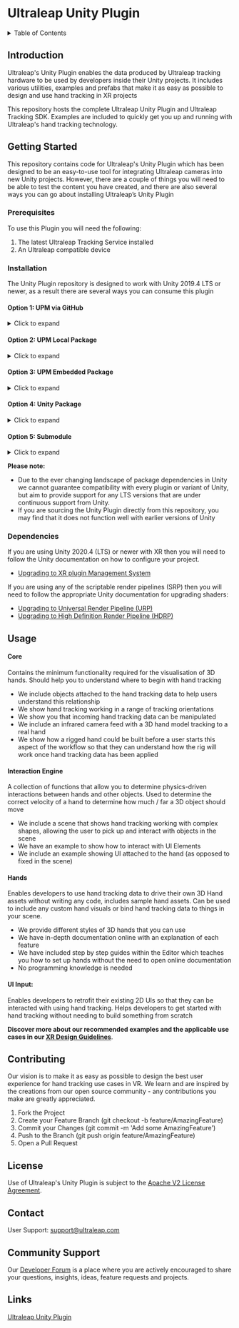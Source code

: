 <!--links-->
[upgrade-urp]: https://docs.unity3d.com/Packages/com.unity.render-pipelines.universal@7.1/manual/upgrading-your-shaders.html "Unity URP Upgrade Documentation"
[upgrade-hdrp]: https://docs.unity3d.com/Packages/com.unity.render-pipelines.high-definition@7.1/manual/Upgrading-To-HDRP.html "Unity HDRP Upgrade Documentation"
[upgrade-xr]: https://docs.unity3d.com/Manual/configuring-project-for-xr.html "Unity XR Upgrade Documentation"
[package-manager]: https://docs.unity3d.com/Manual/Packages.html "Unity Package Manager Documentation"
[apache]: http://www.apache.org/licenses/LICENSE-2.0 "Apache V2 License"

[documentation]: https://docs.ultraleap.com/ "Ultraleap UnityPlugin Documentation"
[api-reference]: https://docs.ultraleap.com/ "Ultraleap UnityPlugin API Reference"
[developer-site]: https://developer.leapmotion.com/ "Ultraleap Developer Site"
[developer-site-unity]: https://developer.leapmotion.com/unity/ "Ultraleap Developer site - Unity"
[releases]: https://github.com/ultraleap/UnityPlugin/releases "UnityPlugin releases"
[developer-forum]: https://forums.leapmotion.com/ "Developer Forum"
[repository-clone-url]: https://github.com/ultraleap/UnityPlugin.git "Clone with HTTPS"
[xr-guidelines]: https://docs.ultraleap.com/xr-guidelines/ "XR Guidelines"



<!--content-->
# Ultraleap Unity Plugin

<details><summary> Table of Contents </summary>

1. Introduction
2. Getting Started
      - Prerequisites
      - Installation
      - Dependencies
3. Usage
4. Contributing
5. License
7. Community Support
8. Links
   
</details>

## Introduction

Ultraleap's Unity Plugin enables the data produced by Ultraleap tracking hardware to be used by developers inside their Unity projects. It includes various utilities, examples and prefabs that make it as easy as possible to design and use hand tracking in XR projects

This repository hosts the complete Ultraleap Unity Plugin and Ultraleap Tracking SDK. Examples are included to quickly get you up and running with Ultraleap's hand tracking technology.

## Getting Started

This repository contains code for Ultraleap's Unity Plugin which has been designed to be an easy-to-use tool for integrating Ultraleap cameras into new Unity projects. However, there are a couple of things you will need to be able to test the content you have created, and there are also several ways you can go about installing Ultraleap’s Unity Plugin 

### Prerequisites

To use this Plugin you will need the following:

1. The latest Ultraleap Tracking Service installed
2. An Ultraleap compatible device 

### Installation

The Unity Plugin repository is designed to work with Unity 2019.4 LTS or newer, as a result there are several ways you can consume this plugin 


#### Option 1: UPM via GitHub
<details><summary>Click to expand</summary>

  - To add a (read-only) UPM package remotely via a GitHub URL select the option "Add package from git URL…" in the Unity package manager. 
  - Paste the link to [clone the repository][repository-clone-url] into the input field that appears and press enter. 
  - The package will then be added to your project and you should be good to go!  
  - *Requires Unity 2019.4 (LTS) or newer.*

</details>

#### Option 2: UPM Local Package
<details><summary>Click to expand</summary>

  - To add a (read-only) UPM package locally from a cloned repository select the option "Add package from disk…" and point it at the root folder of the cloned repository on your file system.  
  - *By default this will use an absolute file path from your machine, so will not be a sharable solution without some modification.*

</details> 

#### Option 3: UPM Embedded Package
<details><summary>Click to expand</summary>

  -  To add a (editable) UPM package locally from a cloned repository place it within the Packages folder of your Unity project.  
  - *This is perhaps the easiest way to work if you want o submit a pull request against the Ultraleap Unity Plugin.*

</details>
  
#### Option 4: Unity Package
<details><summary>Click to expand</summary>

  - Import the package (e.g. Assets -> Import Package -> Custom Package...) which can be downloaded from [our Unity developer site][developer-site-unity] or the [releases section][releases] of this repository.     
  - *\*.unitypackage(s) are a deprecated solution in Unity. Do not move the location of the installed plugin as this may break certain features.*

</details>
  
#### Option 5: Submodule
<details><summary>Click to expand</summary>

  - You can also add this plugin as a submodule in your assets folder. 
  - *Use this method with caution as submodules can introduce their own complexities to a project*

</details>

**Please note:**  
- Due to the ever changing landscape of package dependencies in Unity we cannot guarantee compatibility with every plugin or variant of Unity, but aim to provide support for any LTS versions that are under continuous support from Unity. 
- If you are sourcing the Unity Plugin directly from this repository, you may find that it does not function well with earlier versions of Unity

### Dependencies

If you are using Unity 2020.4 (LTS) or newer with XR then you will need to follow the Unity documentation on how to configure your project.
  - [Upgrading to XR plugin Management System][upgrade-xr]
  
If you are using any of the scriptable render pipelines (SRP) then you will need to follow the appropriate Unity documentation for upgrading shaders:
- [Upgrading to Universal Render Pipeline (URP)][upgrade-urp] 
- [Upgrading to High Definition Render Pipeline (HDRP)][upgrade-hdrp]

## Usage

#### Core 

  Contains the minimum functionality required for the visualisation of 3D hands. Should help you to understand where to begin with hand tracking

  - We include objects attached to the hand tracking data to help users understand this relationship
  - We show hand tracking working in a range of tracking orientations
  - We show you that incoming hand tracking data can be manipulated
  - We include an infrared camera feed with a 3D hand model tracking to a real hand
  - We show how a rigged hand could be built before a user starts this aspect of the workflow so that they can understand how the rig will work once hand tracking data has been applied

 
#### Interaction Engine 

  A collection of functions that allow you to determine physics-driven interactions between hands and other objects. Used to determine the correct velocity of a hand to determine how much / far a 3D object should move

  - We include a scene that shows hand tracking working with complex shapes, allowing the user to pick up and interact with objects in the scene
  - We have an example to show how to interact with UI Elements
  - We include an example showing UI attached to the hand (as opposed to fixed in the scene)

#### Hands 

  Enables developers to use hand tracking data to drive their own 3D Hand assets without writing any code, includes sample hand assets. Can be used to include any custom hand visuals or bind hand tracking data to things in your scene.

  - We provide different styles of 3D hands that you can use
  - We have in-depth documentation online with an explanation of each feature
  - We have included step by step guides within the Editor which teaches you how to set up hands without the need to open online documentation
  - No programming knowledge is needed  

#### UI Input: 

Enables developers to retrofit their existing 2D UIs so that they can be interacted with using hand tracking. Helps developers to get started with hand tracking without needing to build something from scratch

****Discover more about our recommended examples and the applicable use cases in our [XR Design Guidelines][xr-guidelines]****.

## Contributing

Our vision is to make it as easy as possible to design the best user experience for hand tracking use cases in VR. We learn and are inspired by the creations from our open source community - any contributions you make are greatly appreciated.

1. Fork the Project
2. Create your Feature Branch (git checkout -b feature/AmazingFeature)
3. Commit your Changes (git commit -m 'Add some AmazingFeature')
4. Push to the Branch (git push origin feature/AmazingFeature)
5. Open a Pull Request

## License
Use of Ultraleap's Unity Plugin is subject to the [Apache V2 License Agreement][apache].

## Contact
User Support: support@ultraleap.com 

## Community Support
Our [Developer Forum][developer-forum] is a place where you are actively encouraged to share your questions, insights, ideas, feature requests and projects. 

## Links 
[Ultraleap Unity Plugin][repository-clone-url]
